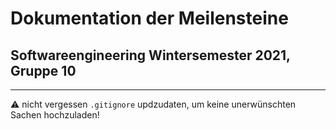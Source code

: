 # Dokumentation der Meilensteine
## Softwareengineering Wintersemester 2021, Gruppe 10
---

⚠️ nicht vergessen `.gitignore` updzudaten, um keine unerwünschten Sachen hochzuladen!
